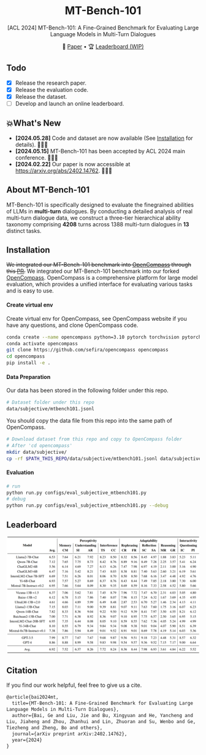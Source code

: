 <div align= "center">
    <h1> MT-Bench-101 </h1>
</div>

<p align="center">
<!-- A Fine-Grained Benchmark for Evaluating Large Language Models in Multi-Turn Dialogues Models -->
[ACL 2024] MT-Bench-101: A Fine-Grained Benchmark for Evaluating Large Language Models in Multi-Turn Dialogues
</p>

<p align="center">
📃 <a href="https://arxiv.org/pdf/2402.14762" target="_blank">Paper</a> •
<!-- 🤗 <a href="https://huggingface.co" target="_blank">Data (WIP)</a> •  -->
🏆 <a href="" target="_blank">Leaderboard (WIP)</a>
</p>

## Todo

- [x] Release the research paper.
- [x] Release the evaluation code.
- [x] Release the dataset.
- [ ] Develop and launch an online leaderboard.

## 💥What's New

- **\[2024.05.28\]** Code and dataset are now available (See [Installation](https://github.com/mtbench101/mt-bench-101/edit/main/README.md#installation) for details). 🎉🎉🎉
- **\[2024.05.15\]** MT-Bench-101 has been accepted by ACL 2024 main conference. 🎉🎉🎉
- **\[2024.02.22\]** Our paper is now accessible at https://arxiv.org/abs/2402.14762. 🎉🎉🎉

## About MT-Bench-101

MT-Bench-101 is specifically designed to evaluate the finegrained abilities of LLMs in **multi-turn** dialogues. By conducting a detailed analysis of real multi-turn dialogue data, we construct a three-tier hierarchical ability taxonomy comprising **4208** turns across 1388 multi-turn dialogues in **13** distinct tasks.

## Installation

~~We integrated our MT-Bench-101 benchmark into [OpenCompass](https://github.com/open-compass/opencompass) through this [PR](https://github.com/open-compass/opencompass/pull/1215/files).~~
We integrated our MT-Bench-101 benchmark into our forked [OpenCompass](https://github.com/sefira/opencompass).
OpenCompass is a comprehensive platform for large model evaluation, which provides a unified interface for evaluating various tasks and is easy to use.

<!-- [![evaluation](./doc/imgs/compass_support.svg)]({https://hub.opencompass.org.cn/dataset-detail/MT-Bench-101}) -->

#### Create virtual env

Create virtual env for OpenCompass, see OpenCompass website if you have any questions, and clone OpenCompass code.

```bash
conda create --name opencompass python=3.10 pytorch torchvision pytorch-cuda -c nvidia -c pytorch -y
conda activate opencompass
git clone https://github.com/sefira/opencompass opencompass
cd opencompass
pip install -e .
```

#### Data Preparation

Our data has been stored in the following folder under this repo.

```bash
# Dataset folder under this repo
data/subjective/mtbench101.jsonl
```

You should copy the data file from this repo into the same path of OpenCompass.
```bash
# Download dataset from this repo and copy to OpenCompass folder
# After 'cd opencompass'
mkdir data/subjective/
cp -rf $PATH_THIS_REPO/data/subjective/mtbench101.jsonl data/subjective/
```

#### Evaluation

```bash
# run
python run.py configs/eval_subjective_mtbench101.py
# debug
python run.py configs/eval_subjective_mtbench101.py --debug
```

## Leaderboard

![image](assets/leaderboard.png)

## Citation

If you find our work helpful, feel free to give us a cite.

```
@article{bai2024mt,
  title={MT-Bench-101: A Fine-Grained Benchmark for Evaluating Large Language Models in Multi-Turn Dialogues},
  author={Bai, Ge and Liu, Jie and Bu, Xingyuan and He, Yancheng and Liu, Jiaheng and Zhou, Zhanhui and Lin, Zhuoran and Su, Wenbo and Ge, Tiezheng and Zheng, Bo and others},
  journal={arXiv preprint arXiv:2402.14762},
  year={2024}
}
```
